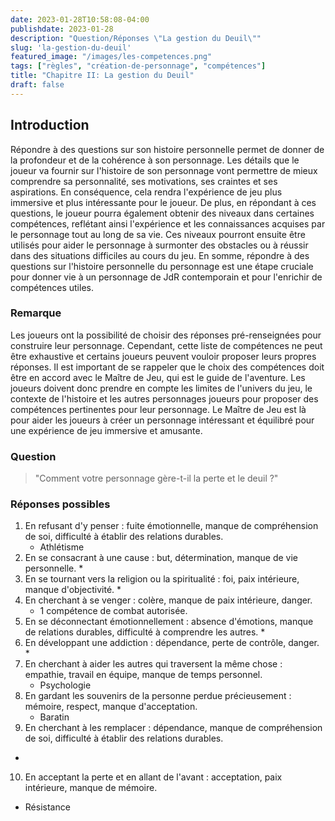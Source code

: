 ```yaml
---
date: 2023-01-28T10:58:08-04:00
publishdate: 2023-01-28
description: "Question/Réponses \"La gestion du Deuil\""
slug: 'la-gestion-du-deuil'
featured_image: "/images/les-competences.png"
tags: ["règles", "création-de-personnage", "compétences"]
title: "Chapitre II: La gestion du Deuil"
draft: false
---
```


## Introduction
Répondre à des questions sur son histoire personnelle permet de donner de la profondeur et de la cohérence à son personnage. Les détails que le joueur va fournir sur l'histoire de son personnage vont permettre de mieux comprendre sa personnalité, ses motivations, ses craintes et ses aspirations. En conséquence, cela rendra l'expérience de jeu plus immersive et plus intéressante pour le joueur. De plus, en répondant à ces questions, le joueur pourra également obtenir des niveaux dans certaines compétences, reflétant ainsi l'expérience et les connaissances acquises par le personnage tout au long de sa vie. Ces niveaux pourront ensuite être utilisés pour aider le personnage à surmonter des obstacles ou à réussir dans des situations difficiles au cours du jeu. En somme, répondre à des questions sur l'histoire personnelle du personnage est une étape cruciale pour donner vie à un personnage de JdR contemporain et pour l'enrichir de compétences utiles.

### Remarque 
Les joueurs ont la possibilité de choisir des réponses pré-renseignées pour construire leur personnage. Cependant, cette liste de compétences ne peut être exhaustive et certains joueurs peuvent vouloir proposer leurs propres réponses. Il est important de se rappeler que le choix des compétences doit être en accord avec le Maître de Jeu, qui est le guide de l'aventure. Les joueurs doivent donc prendre en compte les limites de l'univers du jeu, le contexte de l'histoire et les autres personnages joueurs pour proposer des compétences pertinentes pour leur personnage. Le Maître de Jeu est là pour aider les joueurs à créer un personnage intéressant et équilibré pour une expérience de jeu immersive et amusante.

### Question
> "Comment votre personnage gère-t-il la perte et le deuil ?"

### Réponses possibles
1) En refusant d'y penser : fuite émotionnelle, manque de compréhension de soi, difficulté à établir des relations durables.
   * Athlétisme
2) En se consacrant à une cause : but, détermination, manque de vie personnelle.
   * 
3) En se tournant vers la religion ou la spiritualité : foi, paix intérieure, manque d'objectivité.
   * 
4) En cherchant à se venger : colère, manque de paix intérieure, danger.
   * 1 compétence de combat autorisée.
5) En se déconnectant émotionnellement : absence d'émotions, manque de relations durables, difficulté à comprendre les autres.
   * 
6) En développant une addiction : dépendance, perte de contrôle, danger.
   * 
7) En cherchant à aider les autres qui traversent la même chose : empathie, travail en équipe, manque de temps personnel.
   * Psychologie
8) En gardant les souvenirs de la personne perdue précieusement : mémoire, respect, manque d'acceptation.
   * Baratin
9)  En cherchant à les remplacer : dépendance, manque de compréhension de soi, difficulté à établir des relations durables.
   * 
10) En acceptant la perte et en allant de l'avant : acceptation, paix intérieure, manque de mémoire.
   * Résistance